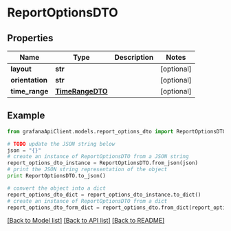 # ReportOptionsDTO


## Properties
Name | Type | Description | Notes
------------ | ------------- | ------------- | -------------
**layout** | **str** |  | [optional] 
**orientation** | **str** |  | [optional] 
**time_range** | [**TimeRangeDTO**](TimeRangeDTO.md) |  | [optional] 

## Example

```python
from grafanaApiClient.models.report_options_dto import ReportOptionsDTO

# TODO update the JSON string below
json = "{}"
# create an instance of ReportOptionsDTO from a JSON string
report_options_dto_instance = ReportOptionsDTO.from_json(json)
# print the JSON string representation of the object
print ReportOptionsDTO.to_json()

# convert the object into a dict
report_options_dto_dict = report_options_dto_instance.to_dict()
# create an instance of ReportOptionsDTO from a dict
report_options_dto_form_dict = report_options_dto.from_dict(report_options_dto_dict)
```
[[Back to Model list]](../README.md#documentation-for-models) [[Back to API list]](../README.md#documentation-for-api-endpoints) [[Back to README]](../README.md)


